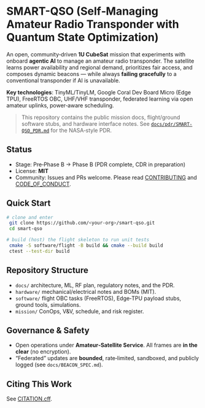 # SMART-QSO (Self‑Managing Amateur Radio Transponder with Quantum State Optimization)

An open, community‑driven **1U CubeSat** mission that experiments with onboard **agentic AI** to manage an amateur radio transponder. The satellite learns power availability and regional demand, prioritizes fair access, and composes dynamic beacons — while always **failing gracefully** to a conventional transponder if AI is unavailable.

**Key technologies**: TinyML/TinyLM, Google Coral Dev Board Micro (Edge TPU), FreeRTOS OBC, UHF/VHF transponder, federated learning via open amateur uplinks, power‑aware scheduling.

> This repository contains the public mission docs, flight/ground software stubs, and hardware interface notes. See [`docs/pdr/SMART-QSO_PDR.md`](docs/pdr/SMART-QSO_PDR.md) for the NASA‑style PDR.

## Status
- Stage: Pre‑Phase B → Phase B (PDR complete, CDR in preparation)
- License: **MIT**
- Community: Issues and PRs welcome. Please read [CONTRIBUTING](CONTRIBUTING.md) and [CODE_OF_CONDUCT](CODE_OF_CONDUCT.md).

## Quick Start
```bash
# clone and enter
 git clone https://github.com/<your-org>/smart-qso.git
 cd smart-qso

# build (host) the flight skeleton to run unit tests
 cmake -S software/flight -B build && cmake --build build
 ctest --test-dir build
```

## Repository Structure
- `docs/` architecture, ML, RF plan, regulatory notes, and the PDR.
- `hardware/` mechanical/electrical notes and BOMs (MIT).
- `software/` flight OBC tasks (FreeRTOS), Edge‑TPU payload stubs, ground tools, simulations.
- `mission/` ConOps, V&V, schedule, and risk register.

## Governance & Safety
- Open operations under **Amateur‑Satellite Service**. All frames are **in the clear** (no encryption).
- “Federated” updates are **bounded**, rate‑limited, sandboxed, and publicly logged (see `docs/BEACON_SPEC.md`).

## Citing This Work
See [CITATION.cff](CITATION.cff).
